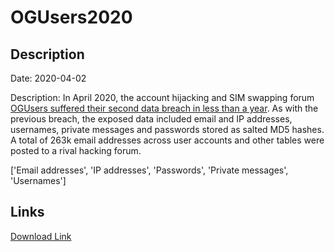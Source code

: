 # OGUsers2020

## Description

Date: 2020-04-02

Description:
In April 2020, the account hijacking and SIM swapping forum <a href="https://www.zdnet.com/article/hacking-forum-gets-hacked-for-the-second-time-in-a-year/" target="_blank" rel="noopener">OGUsers suffered their second data breach in less than a year</a>. As with the previous breach, the exposed data included email and IP addresses, usernames, private messages and passwords stored as salted MD5 hashes. A total of 263k email addresses across user accounts and other tables were posted to a rival hacking forum.


['Email addresses', 'IP addresses', 'Passwords', 'Private messages', 'Usernames']

## Links

[Download Link](https://link-to.net/1229997/166.9657431026781/dynamic/?r=b2d1c2Vycy5jb20=)